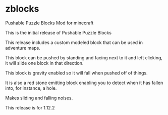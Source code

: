 # zblocks
Pushable Puzzle Blocks Mod for minecraft

This is the initial release of Pushable Puzzle Blocks

This release includes a custom modeled block that can be used in adventure maps.

This block can be pushed by standing and facing next to it and left clicking, it will slide one block in that direction.

This block is gravity enabled so it will fall when pushed off of things.

It is also a red stone emitting block enabling you to detect when it has fallen into, for instance, a hole.

Makes sliding and falling noises.

This release is for 1.12.2


